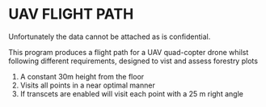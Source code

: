 # UAV FLIGHT PATH

Unfortunately the data cannot be attached as is confidential.

This program produces a flight path for a UAV quad-copter drone whilst following different requirements, designed to vist and assess forestry plots

1. A constant 30m height from the floor
2. Visits all points in a near optimal manner
3. If transcets are enabled will visit each point with a 25 m right angle
